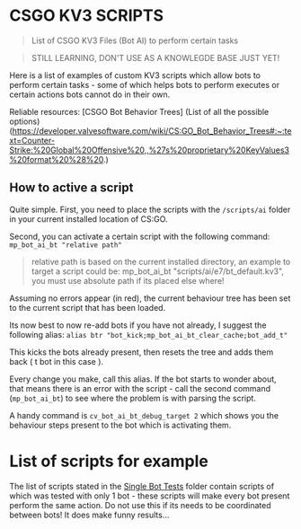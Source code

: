# CSGO KV3 SCRIPTS

> List of CSGO KV3 Files (Bot AI) to perform certain tasks

> STILL LEARNING, DON'T USE AS A KNOWLEGDE BASE JUST YET! 

Here is a list of examples of custom KV3 scripts which allow bots to perform certain tasks - some of which helps bots to perform executes or certain actions bots cannot do in their own.

Reliable resources: [CSGO Bot Behavior Trees] (List of all the possible options)(https://developer.valvesoftware.com/wiki/CS:GO_Bot_Behavior_Trees#:~:text=Counter-Strike:%20Global%20Offensive%20,,%27s%20proprietary%20KeyValues3%20format%20%28%20.)

## How to active a script

Quite simple. 
First, you need to place the scripts with the `/scripts/ai` folder in your current installed location of CS:GO.

Second, you can activate a certain script with the following command: `mp_bot_ai_bt "relative path"`

> relative path is based on the current installed directory, an example to target a script could be:
> mp_bot_ai_bt "scripts/ai/e7/bt_default.kv3", you must use absolute path if its placed else where!

Assuming no errors appear (in red), the current behaviour tree has been set to the current script that has been loaded.

Its now best to now re-add bots if you have not already, I suggest the following alias:
`alias btr "bot_kick;mp_bot_ai_bt_clear_cache;bot_add_t"`

This kicks the bots already present, then resets the tree and adds them back ( t bot in this case ).

Every change you make, call this alias. If the bot starts to wonder about, that means there is an error with the script - call the second command (`mp_bot_ai_bt`) to see where the problem is with parsing the script.

A handy command is `cv_bot_ai_bt_debug_target 2` which shows you the behaviour steps present to the bot which is activating them.

# List of scripts for example

The list of scripts stated in the [Single Bot Tests](https://github.com/TheE7Player/CSGO_KV3_SCRIPTS/tree/main/Single%20Bot%20Tests "Single Bot Tests") folder contain scripts of which was tested with only 1 bot - these scripts will make every bot present perform the same action. Do not use this if its needs to be coordinated between bots! It does make funny results... 
